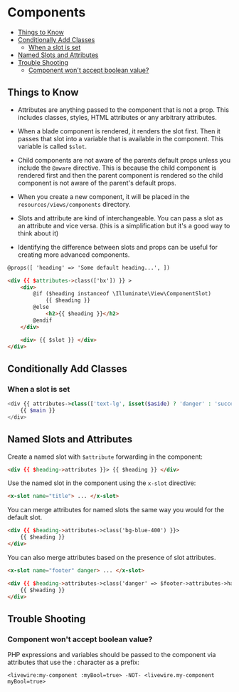 # Components

- [Things to Know](#things-to-know)
- [Conditionally Add Classes](#conditionally-add-classes)
    - [When a slot is set](#when-a-slot-is-set)
- [Named Slots and Attributes](#named-slots-and-attributes)
- [Trouble Shooting](#trouble-shooting)
    - [Component won't accept boolean value?](#component-wont-accept-boolean-value)

## Things to Know

<div class="adjacent-list-space-1"></div>

- Attributes are anything passed to the component that is not a prop. This includes
  classes, styles, HTML attributes or any arbitrary attributes.

- When a blade component is rendered, it renders the slot first. Then it passes that slot
  into a variable that is available in the component. This variable is called `$slot`.

- Child components are not aware of the parents default props unless you include the
  `@aware` directive. This is because the child component is rendered first and then the
  parent component is rendered so the child component is not aware of the parent's default
  props.

- When you create a new component, it will be placed in the `resources/views/components` directory. 

- Slots and attribute are kind of interchangeable. You can pass a slot as an attribute and
  vice versa. (this is a simplification but it's a good way to think about it)

- Identifying the difference between slots and props can be useful for creating more
  advanced components. 

```html
@props([ 'heading' => 'Some default heading...', ])

<div {{ $attributes->class(['bx']) }} >
    <div>
        @if ($heading instanceof \Illuminate\View\ComponentSlot)
            {{ $heading }}
        @else
            <h2>{{ $heading }}</h2>
        @endif
    </div>

    <div> {{ $slot }} </div>
</div>
```

## Conditionally Add Classes

### When a slot is set

```php
<div {{ attributes->class(['text-lg', isset($aside) ? 'danger' : 'success']) }}>
    {{ $main }}
</div>
```

## Named Slots and Attributes

Create a named slot with `$attribute` forwarding in the component:

```html
<div {{ $heading->attributes }}> {{ $heading }} </div>
```

Use the named slot in the component using the `x-slot` directive:

```html
<x-slot name="title"> ... </x-slot>
```

You can merge attributes for named slots the same way you would for the default slot.

```html
<div {{ $heading->attributes->class('bg-blue-400') }}> 
    {{ $heading }}
</div>
```

You can also merge attributes based on the presence of slot attributes.

```html
<x-slot name="footer" danger> ... </x-slot>

<div {{ $heading->attributes->class('danger' => $footer->attributes->has('danger')) }}> 
    {{ $heading }}
</div>
```

## Trouble Shooting

### Component won't accept boolean value?

PHP expressions and variables should be passed to the component via attributes that use the : character as a prefix:

    <livewire:my-component :myBool=true> -NOT- <livewire.my-component myBool=true>

